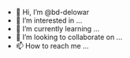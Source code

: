 - 👋 Hi, I’m @bd-delowar
- 👀 I’m interested in ...
- 🌱 I’m currently learning ...
- 💞️ I’m looking to collaborate on ...
- 📫 How to reach me ...

<!---
bd-delowar/bd-delowar is a ✨ special ✨ repository because its `README.md` (this file) appears on your GitHub profile.
You can click the Preview link to take a look at your changes.
--->
